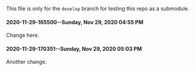 This file is only for the `develop` branch for testing this repo as a submodule.

#### 2020-11-29-165500--Sunday, Nov 29, 2020 04:55 PM

Change here.

#### 2020-11-29-170351--Sunday, Nov 29, 2020 05:03 PM

Another change.

